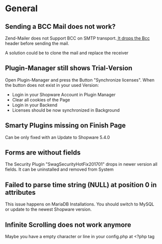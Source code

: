 # General

## Sending a BCC Mail does not work?

Zend-Mailer does not Support BCC on SMTP transport.[ It drops the Bcc](https://github.com/shopware/shopware/blob/v5.3.4/engine/Library/Zend/Mail/Transport/Smtp.php#L233) header before sending the mail.  
  
A solution could be to clone the mail and replace the receiver

## Plugin-Manager still shows Trial-Version

Open Plugin-Manager and press the Button "Synchronize licenses". When the button does not exist in your used Version:

* Login in your Shopware Account in Plugin Manager
* Clear all cookies of the Page
* Login in your Backend
* Licenses should be now synchronized in Background

## Smarty Plugins missing on Finish Page

Can be only fixed with an Update to Shopware 5.4.0

## Forms are without fields

The Security Plugin "SwagSecurityHotFix201701" drops in newer version all fields. It can be uninstalled and removed from System

## Failed to parse time string \(NULL\) at position 0 in attributes

This issue happens on MariaDB Installations. You should switch to MySQL or update to the newest Shopware version.

## Infinite Scrolling does not work anymore

Maybe you have a empty character or line in your config.php at <?php tag


